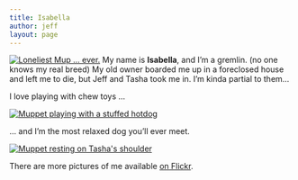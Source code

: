 ```yaml
---
title: Isabella
author: jeff
layout: page
---
```


[![Loneliest Mup ... ever.][2]][2] My name is **Isabella**, and I’m a gremlin. (no one knows my real breed) My old owner boarded me up in a foreclosed house and left me to die, but Jeff and Tasha took me in. I’m kinda partial to them…

 [2]: http://farm5.staticflickr.com/4123/4771921002_6ee6b0f444_d.jpg

I love playing with chew toys …

[![Muppet playing with a stuffed hotdog][3]][3]

 [3]: http://farm4.staticflickr.com/3093/2386072822_9eedc0a4fd_d.jpg

… and I’m the most relaxed dog you’ll ever meet.

[![Muppet resting on Tasha's shoulder][4]][4]

 [4]: http://farm3.staticflickr.com/2071/2234592677_9caae16111_d.jpg

There are more pictures of me available [on Flickr][5].

 [5]: http://www.flickr.com/photos/whatsyourmeme/tags/muppet
